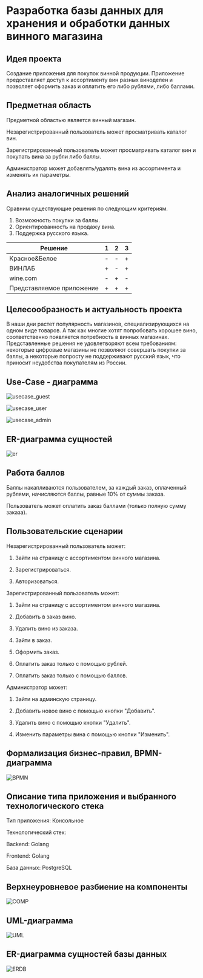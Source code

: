 # Разработка базы данных для хранения и обработки данных винного магазина

## Идея проекта

Создание приложения для покупок винной продукции. Приложение предоставляет доступ к ассортименту вин разных виноделен и позволяет оформить заказ и оплатить его либо рублями, либо баллами.

## Предметная область

Предметной областью является винный магазин.

Незарегистрированный пользователь может просматривать каталог вин.

Зарегистрированный пользователь может просматривать каталог вин и покупать вина за рубли либо баллы.

Администратор может добавлять/удалять вина из ассортимента и изменять их параметры.

## Анализ аналогичных решений

Сравним существующие решения по следующим критериям.

1. Возможность покупки за баллы.
2. Ориентированность на продажу вина.
3. Поддержка русского языка.

| Решение                 | 1    | 2    | 3    |
| ----------------------- | ---- | ---- | ---- |
| Красное&Белое           | -    | -    | +    |
| ВИНЛАБ                  | +    | -    | +    |
| wine.com           | -    | +    | -    |
| Представляемое приложение | +    | +    | +    |

## Целесообразность и актуальность проекта

В наши дни растет популярность магазинов, специализирующихся на одном виде товаров. А так как многие хотят попробовать хорошее вино, соответственно появляется потребность в винных магазинах. Представленные решения не удовлетворяют всем требованиям: некоторые цифровые магазины не позволяют совершать покупки за баллы, а некоторые попросту не поддерживают русский язык, что приносит неудобства покупателям из России.

## Use-Case - диаграмма

![usecase_guest](./assets/usecase_guest.svg)

![usecase_user](./assets/usecase_user.svg)

![usecase_admin](./assets/usecase_admin.svg)

## ER-диаграмма сущностей

![er](./assets/er.svg)

## Работа баллов

Баллы накапливаются пользователем, за каждый заказ, оплаченный рублями, начисляются баллы, равные 10% от суммы заказа.

Пользователь может оплатить заказ баллами (только полную сумму заказа).

## Пользовательские сценарии

Незарегистрированный пользователь может:

1. Зайти на страницу с ассортиментом винного магазина.

2. Зарегистрироваться.

3. Авторизоваться.


Зарегистрированный пользователь может:

1. Зайти на страницу с ассортиментом винного магазина.

2. Добавить в заказ вино.

3. Удалить вино из заказа.

4. Зайти в заказ.

5. Оформить заказ.

6. Оплатить заказ только с помощью рублей.

7. Оплатить заказ только с помощью баллов.

Администратор может:

1. Зайти на админскую страницу.

2. Добавить новое вино с помощью кнопки "Добавить".

3. Удалить вино с помощью кнопки "Удалить".

4. Изменить параметры вина с помощью кнопки "Изменить".

## **Формализация бизнес-правил, BPMN-диаграмма**

![BPMN](./assets/bpmn.svg)

## **Описание типа приложения и выбранного технологического стека**
Тип приложения: Консольное

Технологический стек:

Backend: Golang

Frontend: Golang

База данных: PostgreSQL

## **Верхнеуровневое разбиение на компоненты**

![COMP](./assets/components.svg)

## **UML-диаграмма**

![UML](./assets/uml.svg)

## **ER-диаграмма сущностей базы данных**

![ERDB](./assets/er_db.svg)
